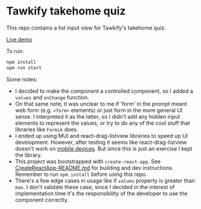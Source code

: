 # Tawkify takehome quiz

This repo contains a list input view for Tawkify's takehome quiz.

[Live demo](https://mweiss.github.io/tawkify_project/)

To run:

```bash
npm install
npm run start
```
Some notes:

- I decided to make the component a controlled component, so I added a `values` and `onChange` function.
- On that same note, it was unclear to me if 'form' in the prompt meant web form (e.g. `<form>` elements) or just form in the more general UI sense.  I interpreted it as the latter, so I didn't add any hidden input elements to represent the values, or try to do any of the cool stuff that libraries like `Formik` does.
- I ended up using MUI and react-drag-listview libraries to speed up UI development.  However, after testing it seems like react-drag-listview doesn't work on [mobile devices](https://github.com/raisezhang/react-drag-listview/issues/42).  But since this is just an exercise I kept the library.
- This project was bootstrapped with `create-react-app`.  See [CreateReactApp-README.md](CreateReactApp-README.md) for building and dev instructions.  Remember to run `npm install` before using this repo.
- There's a few edge cases in usage like if `values` property is greater than `max`.  I don't validate these case, since I decided in the interest of implementation time it's the responsibility of the developer to use the component correctly.
